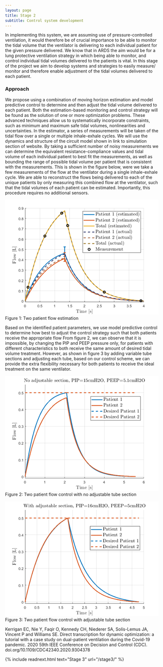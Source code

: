 ```yaml
---
layout: page
title: Stage 2
subtitle: Control system development
---
```


In implementing this system, we are assuming use of pressure-controlled ventilation, it would therefore be of crucial importance to be able to monitor the tidal volume that the ventilator is delivering to each individual patient for the given pressure delivered. We know that in ARDS the aim would be for a lung protective ventilation strategy in which being able to monitor, and control individual tidal volumes delivered to the patients is vital. In this stage of the project we aim to develop systems and strategies to easily measure/ monitor and therefore enable adjustment of the tidal volumes delivered to each patient.

### Approach

We propose using a combination of moving horizon estimation and model predictive control to determine and then adjust the tidal volume delivered to each patient. Both the estimation-based monitoring and control strategy will be found as the solution of one or more optimization problems. These advanced techniques allow us to systematically incorporate constraints, such as minimum and maximum safe tidal volumes, nonlinearities and uncertainties.
In the estimator, a series of measurements will be taken of the tidal flow over a single or multiple inhale-exhale cycles. We will use the dynamics and structure of the circuit model shown in link to simulation section of website. By taking a sufficient number of noisy measurements we can determine the equivalent resistance-compliance values and tidal volume of each individual patient to best fit the measurements, as well as bounding the range of possible tidal volume per patient that is consistent with the measurements.
This is shown in the figure below, were we take a few measurements of the flow at the ventilator during a single inhale-exhale cycle. We are able to reconstruct the flows being delivered to each of the unique patients by only measuring this combined flow at the ventilator, such that the tidal volumes of each patient can be estimated. Importantly, this procedure requires no additional sensors.

![](/img/2Patient_Estimation_Flow_uniform.png)
<fig>Figure 1: Two patient flow estimation</fig>

Based on the identified patient parameters, we use model predictive control to determine how best to adjust the control strategy such that both patients receive the appropriate flow From figure 2, we can observe that it is impossible, by changing the PIP and PEEP pressure only, for patients with different characteristics to both receive the same amount of desired tidal volume treatment. However, as shown in figure 3 by adding variable tube sections and adjusting each tube, based on our control scheme, we can provide the extra flexibility necessary for both patients to receive the ideal treatment on the same ventilator.

![](/img/2Patient_Controlled_withoutAS_Flow.png)
<fig>Figure 2: Two patient flow control with no adjustable tube section</fig>

![](/img/2Patient_Controlled_withAS_Flow.png)
<fig>Figure 3: Two patient flow control with adjustable tube section</fig>

Kerrigan EC, Nie Y, Faqir O, Kennedy CH, Niederer SA, Solís-Lemus JA, Vincent P and Williams SE. Direct transcription for dynamic optimization: a tutorial with a case study on dual-patient ventilation during the Covid-19 pandemic. 2020 59th IEEE Conference on Decision and Control (CDC). doi.org/10.1109/CDC42340.2020.9304378

{% include readnext.html text="Stage 3" url="/stage3/" %}

